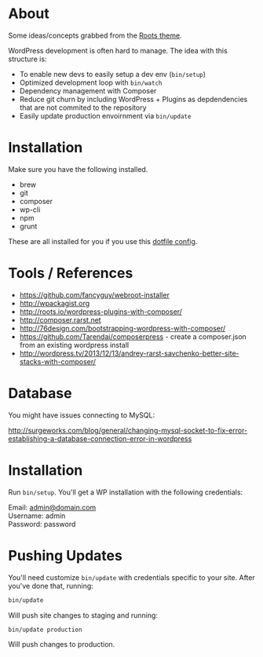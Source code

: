 # About

Some ideas/concepts grabbed from the [Roots theme](http://roots.io). 

WordPress development is often hard to manage. The idea with this structure is:

* To enable new devs to easily setup a dev env (`bin/setup`)
* Optimized development loop with `bin/watch`
* Dependency management with Composer
* Reduce git churn by including WordPress + Plugins as depdendencies that are not commited to the repository
* Easily update production envoirnment via `bin/update`

# Installation

Make sure you have the following installed.

* brew
* git
* composer
* wp-cli
* npm
* grunt

These are all installed for you if you use this [dotfile config](https://github.com/iloveitaly/dotfiles).

# Tools / References

* https://github.com/fancyguy/webroot-installer
* http://wpackagist.org
* http://roots.io/wordpress-plugins-with-composer/
* http://composer.rarst.net
* http://76design.com/bootstrapping-wordpress-with-composer/
* https://github.com/Tarendai/composerpress - create a composer.json from an existing wordpress install
* http://wordpress.tv/2013/12/13/andrey-rarst-savchenko-better-site-stacks-with-composer/

# Database

You might have issues connecting to MySQL:

http://surgeworks.com/blog/general/changing-mysql-socket-to-fix-error-establishing-a-database-connection-error-in-wordpress

# Installation

Run `bin/setup`. You'll get a WP installation with the following credentials:

Email: admin@domain.com  
Username: admin  
Password: password  

# Pushing Updates

You'll need customize `bin/update` with credentials specific to your site. After you've done that, running:

```bash
bin/update
```

Will push site changes to staging and running:

```bash
bin/update production
```

Will push changes to production.
